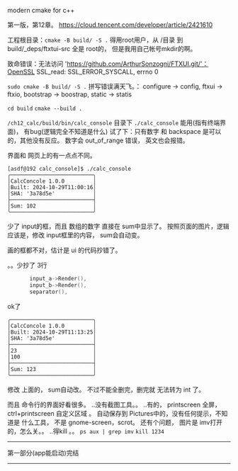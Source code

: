 
modern cmake for c++

第一版，第12章。
https://cloud.tencent.com/developer/article/2421610



工程根目录：`cmake -B build/ -S .`  得用root用户，从 /目录 到 build/_deps/ftxtui-src 全是 root的， 但是我用自己帐号mkdir的啊。


致命错误：无法访问 'https://github.com/ArthurSonzogni/FTXUI.git/'：OpenSSL SSL_read: SSL_ERROR_SYSCALL, errno 0

`sudo cmake -B build/ -S .`
拼写错误满天飞。： configure -> config,  ftxui -> ftxio, bootstrap -> boostrap, static -> statis

`cd build`
`cmake --build .`

`/ch12_calc/build/bin/calc_console` 目录下 `./calc_console`
能用(指有终端界面)，
有bug(逻辑完全不知道是什么)
试了下：只有数字 和 backspace 是可以的，其他没有反应。
数字会 out_of_range 错误， 英文也会报错。

界面和 网页上的有一点点不同。
```text
[asdf@192 calc_console]$ ./calc_console 
╭──────────────────────────╮
│CalcConcole 1.0.0         │
│Built: 2024-10-29T11:00:16│
│SHA: '3a78d5e'            │
├──────────────────────────┤
│Sum: 102                  │
╰──────────────────────────╯
```
少了 input的框，而且 数组的数字 直接在 sum中显示了。
按照页面的图片，逻辑应该是，修改 input框里的内容， sum会自动变。


画的框都不对，估计是 ui 的代码抄错了。

。。少抄了 3行
```C++
       input_a->Render(),
       input_b->Render(),
       separator(),
```

ok了
```text
╭──────────────────────────╮
│CalcConcole 1.0.0         │
│Built: 2024-10-29T11:13:25│
│SHA: '3a78d5e'            │
├──────────────────────────┤
│23                        │
│100                       │
├──────────────────────────┤
│Sum: 123                  │
╰──────────────────────────╯
```
修改 上面的， sum自动改。 不过不能全删完，删完就 无法转为 int 了。

而且 命令行的界面好看很多。 ..没有截图工具。。
..有的， printscreen 全屏， ctrl+printscreen 自定义区域 。 自动保存到 Pictures中的，没有任何提示，不知道是 什么工具， 不是 gnome-screen，scrot。
还有个问题， 图片是 imv打开的，怎么关。。
..得kill 。。 `ps aux | grep imv`  `kill 1234`

---

第一部分(app能启动)完结


---



